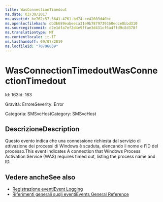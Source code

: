 ```yaml
---
title: WasConnectionTimedout
ms.date: 03/30/2017
ms.assetid: be762c57-5641-4761-bd74-ce42603d40bc
ms.openlocfilehash: db3b689eabeeca31e9b7879739360edce8bbd310
ms.sourcegitcommit: d2e1dfa7ef2d4e9ffae3d431cf6a4ffd9c8d378f
ms.translationtype: MT
ms.contentlocale: it-IT
ms.lasthandoff: 09/07/2019
ms.locfileid: "70796039"
---
```

# <a name="wasconnectiontimedout"></a><span data-ttu-id="8afaa-102">WasConnectionTimedout</span><span class="sxs-lookup"><span data-stu-id="8afaa-102">WasConnectionTimedout</span></span>
<span data-ttu-id="8afaa-103">Id: 163</span><span class="sxs-lookup"><span data-stu-id="8afaa-103">Id: 163</span></span>  
  
 <span data-ttu-id="8afaa-104">Gravità: Errore</span><span class="sxs-lookup"><span data-stu-id="8afaa-104">Severity: Error</span></span>  
  
 <span data-ttu-id="8afaa-105">Categoria: SMSvcHost</span><span class="sxs-lookup"><span data-stu-id="8afaa-105">Category: SMSvcHost</span></span>  
  
## <a name="description"></a><span data-ttu-id="8afaa-106">Descrizione</span><span class="sxs-lookup"><span data-stu-id="8afaa-106">Description</span></span>  
 <span data-ttu-id="8afaa-107">Questo evento indica che una connessione richiesta dal servizio di attivazione dei processi di Windows è scaduta, elencando il nome e l'ID del processo.</span><span class="sxs-lookup"><span data-stu-id="8afaa-107">This event indicates A connection that Windows Process Activation Service (WAS) requires timed out, listing the process name and ID.</span></span>  
  
## <a name="see-also"></a><span data-ttu-id="8afaa-108">Vedere anche</span><span class="sxs-lookup"><span data-stu-id="8afaa-108">See also</span></span>

- [<span data-ttu-id="8afaa-109">Registrazione eventi</span><span class="sxs-lookup"><span data-stu-id="8afaa-109">Event Logging</span></span>](index.md)
- [<span data-ttu-id="8afaa-110">Riferimenti generali sugli eventi</span><span class="sxs-lookup"><span data-stu-id="8afaa-110">Events General Reference</span></span>](events-general-reference.md)

